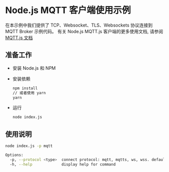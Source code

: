 # Node.js MQTT 客户端使用示例

在本示例中我们提供了 TCP、Websocket、TLS、Websockets 协议连接到 MQTT Broker 示例代码。
有关 Node.js MQTT.js 客户端的更多使用文档, 请参阅 [MQTT.js 文档](https://github.com/mqttjs/MQTT.js)



## 准备工作

* 安装 Node.js 和 NPM

* 安装依赖

  ```bash
  npm install
  // 或者使用 yarn
  yarn
  ```

* 运行

  ```bash
  node index.js
  ```



## 使用说明

```bash
node index.js -p mqtt

Options:
  -p, --protocol <type>  connect protocol: mqtt, mqtts, ws, wss. default is mqtt (default: "mqtt")
  -h, --help             display help for command
```

